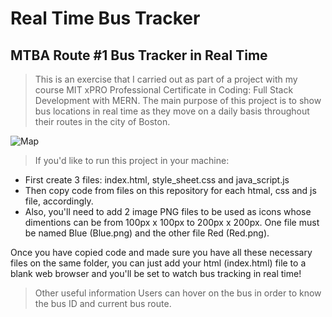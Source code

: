 # Real Time Bus Tracker
## MTBA Route #1 Bus Tracker in Real Time
> This is an exercise that I carried out as part of a project with my course MIT xPRO Professional Certificate in Coding: Full Stack Development with MERN. 
> The main purpose of this project is to show bus locations in real time as they move on a daily basis throughout their routes in the city of Boston.

![Map](https://github.com/JorgeAmparan/real-time_bus_tracker/blob/8409e3124c274bc98514c09d2f51d08e56a301ad/MTBA%20Route%20%231%20Bus%20Locations%20in%20Real%20Time.png)

> If you'd like to run this project in your machine: 
   * First create 3 files: index.html, style_sheet.css and java_script.js
   * Then copy code from files on this repository for each htmal, css and js file, accordingly.
   * Also, you'll need to add 2 image PNG files to be used as icons whose dimentions can be from 100px x 100px to 200px x 200px. One file must be named Blue (Blue.png) and the other file Red (Red.png).

Once you have copied code and made sure you have all these necessary files on the same folder, you can just add your html (index.html) file to a blank web browser and you'll be set to watch bus tracking in real time!  

> Other useful information
  Users can hover on the bus in order to know the bus ID and current bus route.
